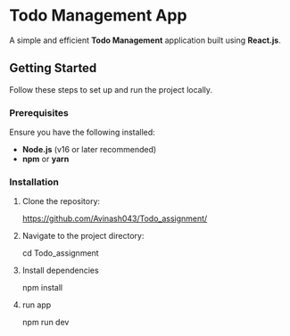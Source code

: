 # Todo Management App

A simple and efficient **Todo Management** application built using **React.js**.

## Getting Started

Follow these steps to set up and run the project locally.

### Prerequisites

Ensure you have the following installed:
- **Node.js** (v16 or later recommended)
- **npm** or **yarn**

### Installation

1. Clone the repository:
   
   https://github.com/Avinash043/Todo_assignment/

2. Navigate to the project directory:

   cd Todo_assignment

3. Install dependencies
   
   npm install

4. run app

   npm run dev